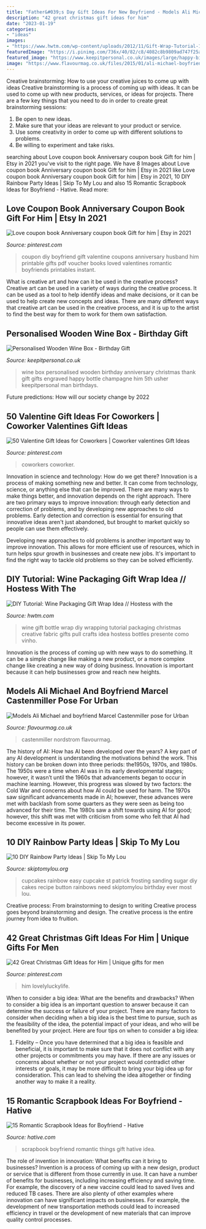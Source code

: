 ```yaml
---
title: "Father&#039;s Day Gift Ideas For New Boyfriend - Models Ali Michael And Boyfriend Marcel Castenmiller Pose For Urban"
description: "42 great christmas gift ideas for him"
date: "2023-01-19"
categories:
- "ideas"
images:
- "https://www.hwtm.com/wp-content/uploads/2012/11/Gift-Wrap-Tutorial-1.jpg"
featuredImage: "https://i.pinimg.com/736x/40/82/c8/4082c8b9809ad747f25a036027365c13.jpg"
featured_image: "https://www.keepitpersonal.co.uk/images/large/happy-birthday-wine-box_LRG.jpg"
image: "https://www.flavourmag.co.uk/files/2015/01/ali-michael-boyfriend-urban-outfitters-shoot07-350x543.jpg"
---
```



Creative brainstorming: How to use your creative juices to come up with ideas
Creative brainstorming is a process of coming up with ideas. It can be used to come up with new products, services, or ideas for projects. There are a few key things that you need to do in order to create great brainstorming sessions:
1. Be open to new ideas.
2. Make sure that your ideas are relevant to your product or service.
3. Use some creativity in order to come up with different solutions to problems.
4. Be willing to experiment and take risks.

	

		
searching about Love coupon book Anniversary coupon book Gift for him | Etsy in 2021 you've visit to the right page. We have 8 Images about Love coupon book Anniversary coupon book Gift for him | Etsy in 2021 like Love coupon book Anniversary coupon book Gift for him | Etsy in 2021, 10 DIY Rainbow Party Ideas | Skip To My Lou and also 15 Romantic Scrapbook Ideas for Boyfriend - Hative. Read more:
		
    
## Love Coupon Book Anniversary Coupon Book Gift For Him | Etsy In 2021

<img loading=lazy src="https://i.pinimg.com/736x/a8/09/75/a80975493873270ebdcd0ba24fc24082--coupon-book-for-husband-diy-coupon-book-for-boyfriend.jpg" onerror="this.onerror=null;this.src='https://tse3.mm.bing.net/th?id=OIP.EVtIk1KAGFmBj_zgIjLmBgHaJ4&amp;pid=15.1';" alt="Love coupon book Anniversary coupon book Gift for him | Etsy in 2021">

_Source: pinterest.com_

>coupon diy boyfriend gift valentine coupons anniversary husband him printable gifts pdf voucher books loved valentines romantic boyfriends printables instant. 

	

What is creative art and how can it be used in the creative process?
Creative art can be used in a variety of ways during the creative process. It can be used as a tool to help identify ideas and make decisions, or it can be used to help create new concepts and ideas. There are many different ways that creative art can be used in the creative process, and it is up to the artist to find the best way for them to work for them own satisfaction.

    
## Personalised Wooden Wine Box - Birthday Gift

<img loading=lazy src="https://www.keepitpersonal.co.uk/images/large/happy-birthday-wine-box_LRG.jpg" onerror="this.onerror=null;this.src='https://tse4.mm.bing.net/th?id=OIP.CIn9M2xg3EkaasV5cMuB4QHaHa&amp;pid=15.1';" alt="Personalised Wooden Wine Box - Birthday Gift">

_Source: keepitpersonal.co.uk_

>wine box personalised wooden birthday anniversary christmas thank gift gifts engraved happy bottle champagne him 5th usher keepitpersonal man birthdays. 

	

Future predictions: How will our society change by 2022
 

    
## 50 Valentine Gift Ideas For Coworkers | Coworker Valentines Gift Ideas

<img loading=lazy src="https://i.pinimg.com/736x/c3/1b/b3/c31bb3a37cacac7ef7cd23362f90597b.jpg" onerror="this.onerror=null;this.src='https://tse1.mm.bing.net/th?id=OIP.JqBnEJXSVsOQ7jHVTBVFCQHaSV&amp;pid=15.1';" alt="50 Valentine Gift Ideas for Coworkers | Coworker valentines Gift Ideas">

_Source: pinterest.com_

>coworkers coworker. 

	

Innovation in science and technology: How do we get there?
Innovation is a process of making something new and better. It can come from technology, science, or anything else that can be improved. There are many ways to make things better, and innovation depends on the right approach.
There are two primary ways to improve innovation: through early detection and correction of problems, and by developing new approaches to old problems. Early detection and correction is essential for ensuring that innovative ideas aren't just abandoned, but brought to market quickly so people can use them effectively.

Developing new approaches to old problems is another important way to improve innovation. This allows for more efficient use of resources, which in turn helps spur growth in businesses and create new jobs. It's important to find the right way to tackle old problems so they can be solved efficiently.

    
## DIY Tutorial: Wine Packaging Gift Wrap Idea // Hostess With The

<img loading=lazy src="https://www.hwtm.com/wp-content/uploads/2012/11/Gift-Wrap-Tutorial-1.jpg" onerror="this.onerror=null;this.src='https://tse4.mm.bing.net/th?id=OIP.TzgaXlbQk1-TtxVXawwMZwHaLH&amp;pid=15.1';" alt="DIY Tutorial: Wine Packaging Gift Wrap Idea // Hostess with the">

_Source: hwtm.com_

>wine gift bottle wrap diy wrapping tutorial packaging christmas creative fabric gifts pull crafts idea hostess bottles presente como vinho. 

	

Innovation is the process of coming up with new ways to do something. It can be a simple change like making a new product, or a more complex change like creating a new way of doing business. Innovation is important because it can help businesses grow and reach new heights.

    
## Models Ali Michael And Boyfriend Marcel Castenmiller Pose For Urban

<img loading=lazy src="https://www.flavourmag.co.uk/files/2015/01/ali-michael-boyfriend-urban-outfitters-shoot07-350x543.jpg" onerror="this.onerror=null;this.src='https://tse4.mm.bing.net/th?id=OIP.iNqjLOgQgE89Y40K_vbTHAAAAA&amp;pid=15.1';" alt="Models Ali Michael and boyfriend Marcel Castenmiller pose for Urban">

_Source: flavourmag.co.uk_

>castenmiller nordstrom flavourmag. 

	

The history of AI: How has AI been developed over the years?
A key part of any AI development is understanding the motivations behind the work. This history can be broken down into three periods: the1950s, 1970s, and 1980s. The 1950s were a time when AI was in its early developmental stages; however, it wasn’t until the 1960s that advancements began to occur in machine learning. However, this progress was slowed by two factors: the Cold War and concerns about how AI could be used for harm. The 1970s saw significant advancements made in AI; however, these advances were met with backlash from some quarters as they were seen as being too advanced for their time. The 1980s saw a shift towards using AI for good; however, this shift was met with criticism from some who felt that AI had become excessive in its power.

    
## 10 DIY Rainbow Party Ideas | Skip To My Lou

<img loading=lazy src="http://www.skiptomylou.org/wp-content/uploads/2016/03/rainbow-cupcakes.jpg" onerror="this.onerror=null;this.src='https://tse2.mm.bing.net/th?id=OIP.SiaqxtmTFWx0nezvPjlxrAHaKs&amp;pid=15.1';" alt="10 DIY Rainbow Party Ideas | Skip To My Lou">

_Source: skiptomylou.org_

>cupcakes rainbow easy cupcake st patrick frosting sanding sugar diy cakes recipe button rainbows need skiptomylou birthday ever most lou. 

	

Creative process: From brainstorming to design to writing
Creative process goes beyond brainstorming and design. The creative process is the entire journey from idea to fruition.

    
## 42 Great Christmas Gift Ideas For Him | Unique Gifts For Men

<img loading=lazy src="https://i.pinimg.com/736x/40/82/c8/4082c8b9809ad747f25a036027365c13.jpg" onerror="this.onerror=null;this.src='https://tse2.mm.bing.net/th?id=OIP.jreZsqPPFyUu9-Os-M1HzQHaLG&amp;pid=15.1';" alt="42 Great Christmas Gift Ideas for Him | Unique gifts for men">

_Source: pinterest.com_

>him lovelyluckylife. 

	

When to consider a big idea: What are the benefits and drawbacks?
When to consider a big idea is an important question to answer because it can determine the success or failure of your project. There are many factors to consider when deciding when a big idea is the best time to pursue, such as the feasibility of the idea, the potential impact of your ideas, and who will be benefited by your project. Here are four tips on when to consider a big idea:
1. Fidelity – Once you have determined that a big idea is feasible and beneficial, it is important to make sure that it does not conflict with any other projects or commitments you may have. If there are any issues or concerns about whether or not your project would contradict other interests or goals, it may be more difficult to bring your big idea up for consideration. This can lead to shelving the idea altogether or finding another way to make it a reality.


    
## 15 Romantic Scrapbook Ideas For Boyfriend - Hative

<img loading=lazy src="https://hative.com/wp-content/uploads/2014/06/scrapbook-ideas-for-boyfriend/15-scrapbook-ideas-for-lovers.jpg" onerror="this.onerror=null;this.src='https://tse2.mm.bing.net/th?id=OIP.yVe2dgRCo143V2Jw0D_N3AHaHa&amp;pid=15.1';" alt="15 Romantic Scrapbook Ideas for Boyfriend - Hative">

_Source: hative.com_

>scrapbook boyfriend romantic things gift hative idea. 

	

The role of invention in innovation: What benefits can it bring to businesses?
Invention is a process of coming up with a new design, product or service that is different from those currently in use. It can have a number of benefits for businesses, including increasing efficiency and saving time. For example, the discovery of a new vaccine could lead to saved lives and reduced TB cases. There are also plenty of other examples where innovation can have significant impacts on businesses. For example, the development of new transportation methods could lead to increased efficiency in travel or the development of new materials that can improve quality control processes.


